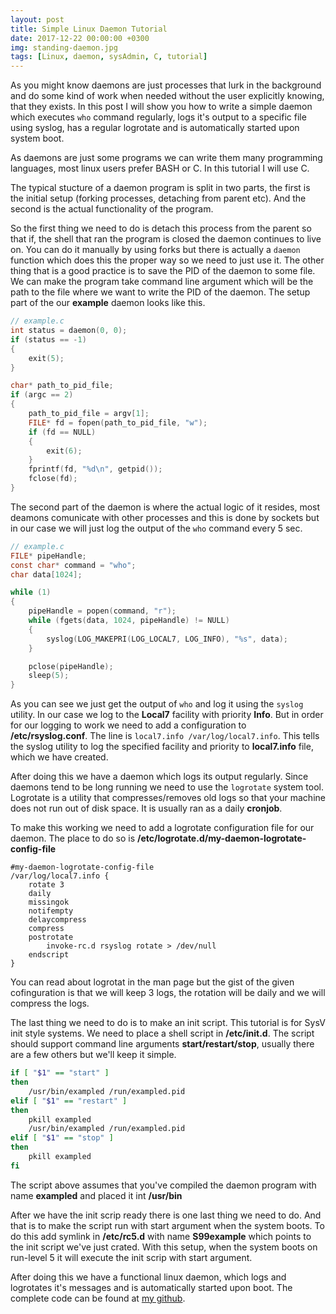 ```yaml
---
layout: post
title: Simple Linux Daemon Tutorial
date: 2017-12-22 00:00:00 +0300
img: standing-daemon.jpg
tags: [Linux, daemon, sysAdmin, C, tutorial]
---
```

As you might know daemons are just processes that lurk in the background
and do some kind of work when needed without the user explicitly knowing,
that they exists.
In this post I will show you how to write a simple daemon which
executes ```who``` command regularly,
logs it's output to a specific file using syslog, has a regular
logrotate and is automatically started upon system boot.

As daemons are just some programs we can write them many programming languages,
most linux users prefer BASH or C. In this tutorial I will use C.

The typical stucture of a daemon program is split in two parts, the first
is the initial setup (forking processes, detaching from parent etc). And the second
is the actual functionality of the program.

So the first thing we need to do is detach this process from the parent so that if, the
shell that ran the program is closed the daemon continues to live on. You can do it
manually by using forks but there is actually a ```daemon``` function which does this
the proper way so we need to just use it. The other thing that is a good practice is to
save the PID of the daemon to some file. We can make the program take command line argument
which will be the path to the file where we want to write the PID of the daemon. The setup
part of the our **example** daemon looks like this.
```c
// example.c
int status = daemon(0, 0);
if (status == -1)
{
    exit(5);
}

char* path_to_pid_file;
if (argc == 2)
{
    path_to_pid_file = argv[1];
    FILE* fd = fopen(path_to_pid_file, "w");
    if (fd == NULL)
    {
        exit(6);
    }
    fprintf(fd, "%d\n", getpid());
    fclose(fd);
}
```

The second part of the daemon is where the actual logic of it resides, most deamons
comunicate with other processes and this is done by sockets but in our case we will just
log the output of the ```who``` command every 5 sec.
```c
// example.c
FILE* pipeHandle;
const char* command = "who";
char data[1024];

while (1)
{
    pipeHandle = popen(command, "r");
    while (fgets(data, 1024, pipeHandle) != NULL)
    {
        syslog(LOG_MAKEPRI(LOG_LOCAL7, LOG_INFO), "%s", data);
    }

    pclose(pipeHandle);
    sleep(5);
}
```
As you can see we just get the output of ```who``` and log it using the ```syslog```
utility. In our case we log to the **Local7** facility with priority **Info**.
But in order for our logging to work we need to add a configuration to **/etc/rsyslog.conf**.
The line is ```local7.info /var/log/local7.info```. This tells the syslog utility to log the
specified facility and priority to **local7.info** file, which we have created.

After doing this we have a daemon which logs its output regularly. Since daemons tend to be
long running we need to use the ```logrotate``` system tool. Logrotate is a utility that
compresses/removes old logs so that your machine does not run out of disk space. It is usually
ran as a daily **cronjob**.

To make this working we need to add a logrotate configuration file for our daemon. The place to do so
is **/etc/logrotate.d/my-daemon-logrotate-config-file**
```
#my-daemon-logrotate-config-file
/var/log/local7.info {
	rotate 3
	daily
	missingok
	notifempty
	delaycompress
	compress
	postrotate
		invoke-rc.d rsyslog rotate > /dev/null
	endscript
}
```
You can read about logrotat in the man page but the gist of the given cofinguration
is that we will keep 3 logs, the rotation will be daily and we will compress the logs.

The last thing we need to do is to make an init script. This tutorial is for SysV
init style systems. We need to place a shell script in **/etc/init.d**. The script should
support command line arguments **start/restart/stop**, usually there are a few others but we'll keep
it simple.
```bash
if [ "$1" == "start" ]
then
	/usr/bin/exampled /run/exampled.pid
elif [ "$1" == "restart" ]
then
	pkill exampled
	/usr/bin/exampled /run/exampled.pid
elif [ "$1" == "stop" ]
then
	pkill exampled
fi
```
The script above assumes that you've compiled the daemon program with name **exampled**
and placed it int **/usr/bin**

After we have the init scrip ready there is one last thing we need to do. And that is
to make the script run with start argument when the system boots. To do this
add symlink in **/etc/rc5.d** with name **S99example** which points to the init script
we've just crated.
With this setup, when the system boots on run-level 5 it will execute the
init scrip with start argument.

After doing this we have a functional linux daemon, which logs
and logrotates it's messages and is automatically started upon boot. The
complete code can be found at [my github](https://github.com/Pavaka/Playground/tree/master/simple-daemon).
